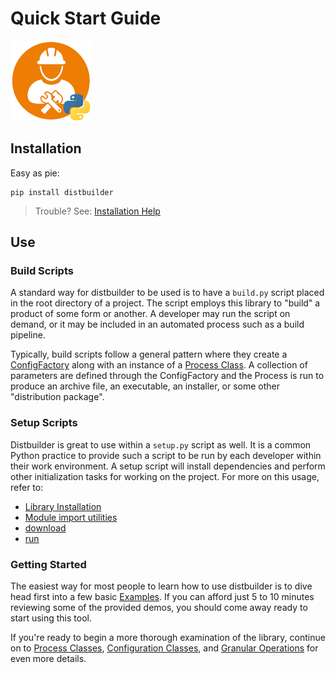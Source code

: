 # Quick Start Guide
![distbuilder logo](https://raw.githubusercontent.com/BuvinJT/distbuilder/master/docs/img/distbuilder128.png)

## Installation 

Easy as pie:

	pip install distbuilder

> Trouble? See: [Installation Help](Issues.md#Installation-Help)
      
## Use

### Build Scripts

A standard way for distbuilder to be used is to have a `build.py` script placed in the root directory of a project.  The script employs this library to "build" a product of some form or another.  A developer may run the  script on demand, or it may be included in an automated process such as a build pipeline.

Typically, build scripts follow a general pattern where they create a [ConfigFactory](ConfigClasses.md#configfactory) along with an instance of a [Process Class](HighLevel.md). A collection of parameters are defined through the ConfigFactory and the Process is run to produce an archive file, an executable, an installer, or some other "distribution package".

### Setup Scripts

Distbuilder is great to use within a `setup.py` script as well. It is a common Python practice to provide such a script to be run by each developer within their work environment. A setup script will install dependencies and perform other initialization tasks for working on the project. For more on this usage, refer to:

* [Library Installation](LowLevel.md#library-installation)
* [Module import utilities](LowLevel.md#module-import-utilities) 
* [download](LowLevel.md#download)
* [run](LowLevel.md#run)

### Getting Started

The easiest way for most people to learn how to use distbuilder is to dive head first into a few basic [Examples](Examples.md).  If you can afford just 5 to 10 minutes reviewing some of the provided demos, you should come away ready to start using this tool.  

If you're ready to begin a more thorough examination of the library, continue on to [Process Classes](HighLevel.md), [Configuration Classes](ConfigClasses.md#configuration-classes), and [Granular Operations](LowLevel.md) for even more details.

